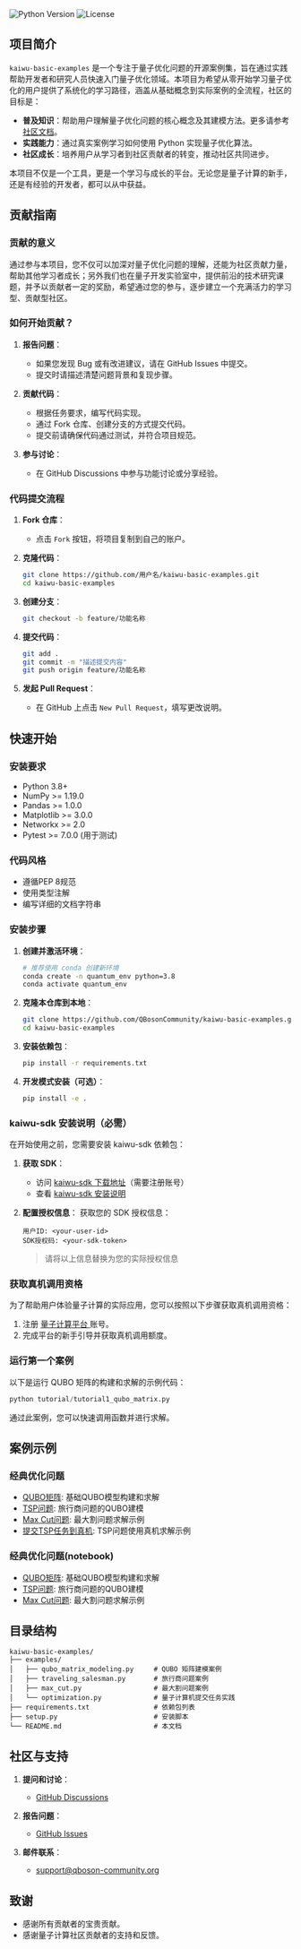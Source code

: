 <img src="https://img.shields.io/badge/Python-3.8%2B-blue" alt="Python Version">
<img src="https://img.shields.io/badge/License-Apache%202.0-green" alt="License">

## 项目简介

`kaiwu-basic-examples` 是一个专注于量子优化问题的开源案例集，旨在通过实践帮助开发者和研究人员快速入门量子优化领域。本项目为希望从零开始学习量子优化的用户提供了系统化的学习路径，涵盖从基础概念到实际案例的全流程，社区的目标是：

- **普及知识**：帮助用户理解量子优化问题的核心概念及其建模方法。更多请参考 [社区文档](https://kaiwu.qboson.com/plugin.php?id=knowledge)。
- **实践能力**：通过真实案例学习如何使用 Python 实现量子优化算法。
- **社区成长**：培养用户从学习者到社区贡献者的转变，推动社区共同进步。

本项目不仅是一个工具，更是一个学习与成长的平台。无论您是量子计算的新手，还是有经验的开发者，都可以从中获益。

## 贡献指南

### 贡献的意义

通过参与本项目，您不仅可以加深对量子优化问题的理解，还能为社区贡献力量，帮助其他学习者成长；另外我们也在量子开发实验室中，提供前沿的技术研究课题，并予以贡献者一定的奖励，希望通过您的参与，逐步建立一个充满活力的学习型、贡献型社区。

### 如何开始贡献？

1. **报告问题**：
   - 如果您发现 Bug 或有改进建议，请在 GitHub Issues 中提交。
   - 提交时请描述清楚问题背景和复现步骤。

2. **贡献代码**： 
   - 根据任务要求，编写代码实现。
   - 通过 Fork 仓库、创建分支的方式提交代码。
   - 提交前请确保代码通过测试，并符合项目规范。

3. **参与讨论**：
   - 在 GitHub Discussions 中参与功能讨论或分享经验。

### 代码提交流程

1. **Fork 仓库**：
   - 点击 `Fork` 按钮，将项目复制到自己的账户。

2. **克隆代码**：
   ```bash
   git clone https://github.com/用户名/kaiwu-basic-examples.git
   cd kaiwu-basic-examples
   ```

3. **创建分支**：
   ```bash
   git checkout -b feature/功能名称
   ```

4. **提交代码**：
   ```bash
   git add .
   git commit -m "描述提交内容"
   git push origin feature/功能名称
   ```

5. **发起 Pull Request**：
   - 在 GitHub 上点击 `New Pull Request`，填写更改说明。

## 快速开始

### 安装要求

- Python 3.8+
- NumPy >= 1.19.0
- Pandas >= 1.0.0
- Matplotlib >= 3.0.0
- Networkx >= 2.0
- Pytest >= 7.0.0 (用于测试)

### 代码风格

- 遵循PEP 8规范
- 使用类型注解
- 编写详细的文档字符串

### 安装步骤

1. **创建并激活环境**：
   ```bash
   # 推荐使用 conda 创建新环境
   conda create -n quantum_env python=3.8
   conda activate quantum_env
   ```

2. **克隆本仓库到本地**：
   ```bash
   git clone https://github.com/QBosonCommunity/kaiwu-basic-examples.git
   cd kaiwu-basic-examples
   ```

3. **安装依赖包**：
   ```bash
   pip install -r requirements.txt
   ```

4. **开发模式安装（可选）**：
   ```bash
   pip install -e .
   ```

### kaiwu-sdk 安装说明（必需）

在开始使用之前，您需要安装 kaiwu-sdk 依赖包：

1. **获取 SDK**：
   - 访问 [kaiwu-sdk 下载地址](https://platform.qboson.com/sdkDownload)（需要注册账号）
   - 查看 [kaiwu-sdk 安装说明](https://kaiwu-sdk-docs.qboson.com/zh/source/sdk_installation_instructions.html)

2. **配置授权信息**：
   获取您的 SDK 授权信息：
   ```
   用户ID: <your-user-id>
   SDK授权码: <your-sdk-token>
   ```
   > 请将以上信息替换为您的实际授权信息

### 获取真机调用资格

为了帮助用户体验量子计算的实际应用，您可以按照以下步骤获取真机调用资格：

1. 注册 [量子计算平台 ](https://platform.qboson.com/)账号。
2. 完成平台的新手引导并获取真机调用额度。

### 运行第一个案例

以下是运行 QUBO 矩阵的构建和求解的示例代码：

```python
python tutorial/tutorial1_qubo_matrix.py
```

通过此案例，您可以快速调用函数并进行求解。

## 案例示例

### 经典优化问题
- [QUBO矩阵](tutorial/tutorial1_qubo_matrix.py): 基础QUBO模型构建和求解
- [TSP问题](tutorial/tutorial2_tsp.py): 旅行商问题的QUBO建模
- [Max Cut问题](tutorial/tutorial3_max_cut.py): 最大割问题求解示例
- [提交TSP任务到真机](tutorial/tutorial4_cimoptimizer.py): TSP问题使用真机求解示例

### 经典优化问题(notebook)
- [QUBO矩阵](tutorial/notebook/tutorial1_qubo_matrix.ipynb): 基础QUBO模型构建和求解
- [TSP问题](tutorial/notebook/tutorial2_tsp.ipynb): 旅行商问题的QUBO建模
- [Max Cut问题](tutorial/notebook/tutorial3_max_cut.ipynb): 最大割问题求解示例

## 目录结构

```
kaiwu-basic-examples/
├── examples/ 
│   ├── qubo_matrix_modeling.py     # QUBO 矩阵建模案例
│   ├── traveling_salesman.py       # 旅行商问题案例
│   ├── max_cut.py                  # 最大割问题案例
│   └── optimization.py             # 量子计算机提交任务实践
├── requirements.txt                # 依赖包列表
├── setup.py                        # 安装脚本
└── README.md                       # 本文档
```

## 社区与支持

1. **提问和讨论**：
   - [GitHub Discussions](https://github.com/QBosonCommunity/kaiwu-basic-examples/discussions)

2. **报告问题**：
   - [GitHub Issues](https://github.com/QBosonCommunity/kaiwu-basic-examples/issues)

3. **邮件联系**：
   - support@qboson-community.org

## 致谢

- 感谢所有贡献者的宝贵贡献。
- 感谢量子计算社区贡献者的支持和反馈。
